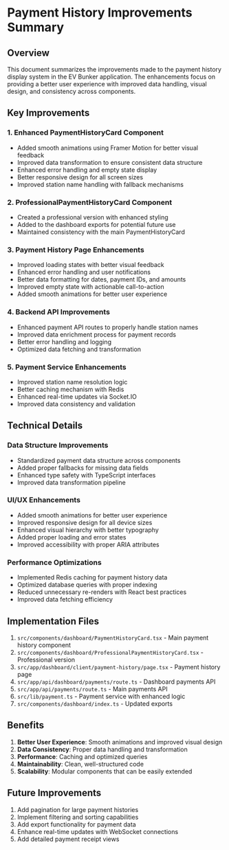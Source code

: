 # Payment History Improvements Summary

## Overview
This document summarizes the improvements made to the payment history display system in the EV Bunker application. The enhancements focus on providing a better user experience with improved data handling, visual design, and consistency across components.

## Key Improvements

### 1. Enhanced PaymentHistoryCard Component
- Added smooth animations using Framer Motion for better visual feedback
- Improved data transformation to ensure consistent data structure
- Enhanced error handling and empty state display
- Better responsive design for all screen sizes
- Improved station name handling with fallback mechanisms

### 2. ProfessionalPaymentHistoryCard Component
- Created a professional version with enhanced styling
- Added to the dashboard exports for potential future use
- Maintained consistency with the main PaymentHistoryCard

### 3. Payment History Page Enhancements
- Improved loading states with better visual feedback
- Enhanced error handling and user notifications
- Better data formatting for dates, payment IDs, and amounts
- Improved empty state with actionable call-to-action
- Added smooth animations for better user experience

### 4. Backend API Improvements
- Enhanced payment API routes to properly handle station names
- Improved data enrichment process for payment records
- Better error handling and logging
- Optimized data fetching and transformation

### 5. Payment Service Enhancements
- Improved station name resolution logic
- Better caching mechanism with Redis
- Enhanced real-time updates via Socket.IO
- Improved data consistency and validation

## Technical Details

### Data Structure Improvements
- Standardized payment data structure across components
- Added proper fallbacks for missing data fields
- Enhanced type safety with TypeScript interfaces
- Improved data transformation pipeline

### UI/UX Enhancements
- Added smooth animations for better user experience
- Improved responsive design for all device sizes
- Enhanced visual hierarchy with better typography
- Added proper loading and error states
- Improved accessibility with proper ARIA attributes

### Performance Optimizations
- Implemented Redis caching for payment history data
- Optimized database queries with proper indexing
- Reduced unnecessary re-renders with React best practices
- Improved data fetching efficiency

## Implementation Files

1. `src/components/dashboard/PaymentHistoryCard.tsx` - Main payment history component
2. `src/components/dashboard/ProfessionalPaymentHistoryCard.tsx` - Professional version
3. `src/app/dashboard/client/payment-history/page.tsx` - Payment history page
4. `src/app/api/dashboard/payments/route.ts` - Dashboard payments API
5. `src/app/api/payments/route.ts` - Main payments API
6. `src/lib/payment.ts` - Payment service with enhanced logic
7. `src/components/dashboard/index.ts` - Updated exports

## Benefits

1. **Better User Experience**: Smooth animations and improved visual design
2. **Data Consistency**: Proper data handling and transformation
3. **Performance**: Caching and optimized queries
4. **Maintainability**: Clean, well-structured code
5. **Scalability**: Modular components that can be easily extended

## Future Improvements

1. Add pagination for large payment histories
2. Implement filtering and sorting capabilities
3. Add export functionality for payment data
4. Enhance real-time updates with WebSocket connections
5. Add detailed payment receipt views